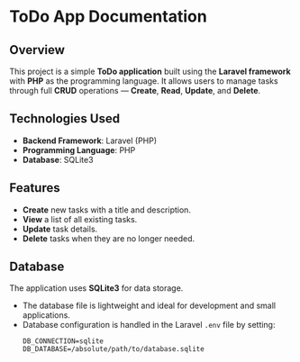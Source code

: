# ToDo App Documentation

## Overview
This project is a simple **ToDo application** built using the **Laravel framework** with **PHP** as the programming language. It allows users to manage tasks through full **CRUD** operations — **Create**, **Read**, **Update**, and **Delete**.

## Technologies Used
- **Backend Framework**: Laravel (PHP)
- **Programming Language**: PHP
- **Database**: SQLite3

## Features
- **Create** new tasks with a title and description.
- **View** a list of all existing tasks.
- **Update** task details.
- **Delete** tasks when they are no longer needed.

## Database
The application uses **SQLite3** for data storage. 
- The database file is lightweight and ideal for development and small applications.
- Database configuration is handled in the Laravel `.env` file by setting:
  ```plaintext
  DB_CONNECTION=sqlite
  DB_DATABASE=/absolute/path/to/database.sqlite